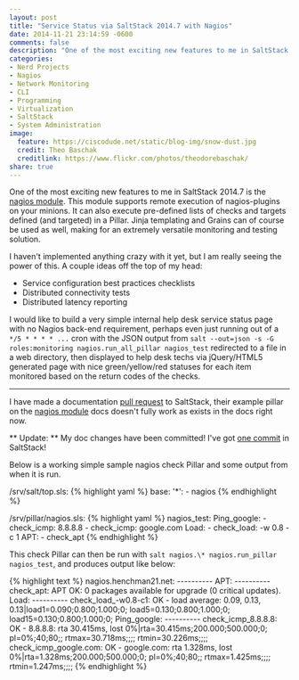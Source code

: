 ```yaml
---
layout: post
title: "Service Status via SaltStack 2014.7 with Nagios"
date: 2014-11-21 23:14:59 -0600
comments: false
description: "One of the most exciting new features to me in SaltStack 2014.7 is the nagios module. This module supports remote execution of nagios-plugins on your minions. It can also execute pre-defined lists of checks and targets defined (and targeted) in a Pillar."
categories: 
- Nerd Projects
- Nagios
- Network Monitoring
- CLI
- Programming
- Virtualization
- SaltStack
- System Administration
image:
  feature: https://ciscodude.net/static/blog-img/snow-dust.jpg
  credit: Theo Baschak
  creditlink: https://www.flickr.com/photos/theodorebaschak/
share: true
---
```

One of the most exciting new features to me in SaltStack 2014.7 is the [nagios module](http://docs.saltstack.com/en/latest/ref/modules/all/salt.modules.nagios.html). This module supports remote execution of nagios-plugins on your minions. It can also execute pre-defined lists of checks and targets defined (and targeted) in a Pillar. Jinja templating and Grains can of course be used as well, making for an extremely versatile monitoring and testing solution.

I haven't implemented anything crazy with it yet, but I am really seeing the power of this. A couple ideas off the top of my head:

* Service configuration best practices checklists
* Distributed connectivity tests
* Distributed latency reporting

I would like to build a very simple internal help desk service status page with no Nagios back-end requirement, perhaps even just running out of a `*/5 * * * * ...` cron with the JSON output from `salt --out=json -s -G roles:monitoring nagios.run_all_pillar nagios_test` redirected to a file in a web directory, then displayed to help desk techs via jQuery/HTML5 generated page with nice green/yellow/red statuses for each item monitored based on the return codes of the checks.

- - -

I have made a documentation [pull request](https://github.com/saltstack/salt/pull/18405) to SaltStack, their example pillar on the [nagios module](http://docs.saltstack.com/en/latest/ref/modules/all/salt.modules.nagios.html) docs doesn't fully work as exists in the docs right now.

** Update: ** My doc changes have been committed! I've got [one commit](https://github.com/saltstack/salt/commit/81fcbabdc647bca841a94fde265e9902b51e2d47) in SaltStack!

Below is a working simple sample nagios check Pillar and some output from when it is run.

/srv/salt/top.sls:
{% highlight yaml %}
base:
  '*':
    - nagios
{% endhighlight %}

/srv/pillar/nagios.sls:
{% highlight yaml %}
nagios_test:
  Ping_google:
    - check_icmp: 8.8.8.8
    - check_icmp: google.com
  Load:
    - check_load: -w 0.8 -c 1
  APT:
    - check_apt
{% endhighlight %}

This check Pillar can then be run with `salt nagios.\* nagios.run_pillar nagios_test`, and produces output like below:

{% highlight text %}
nagios.henchman21.net:
    ----------
    APT:
        ----------
        check_apt:
            APT OK: 0 packages available for upgrade (0 critical updates).
    Load:
        ----------
        check_load_-w0.8-c1:
            OK - load average: 0.09, 0.13, 0.13|load1=0.090;0.800;1.000;0; load5=0.130;0.800;1.000;0; load15=0.130;0.800;1.000;0;
    Ping_google:
        ----------
        check_icmp_8.8.8.8:
            OK - 8.8.8.8: rta 30.415ms, lost 0%|rta=30.415ms;200.000;500.000;0; pl=0%;40;80;; rtmax=30.718ms;;;; rtmin=30.226ms;;;;
        check_icmp_google.com:
            OK - google.com: rta 1.328ms, lost 0%|rta=1.328ms;200.000;500.000;0; pl=0%;40;80;; rtmax=1.425ms;;;; rtmin=1.247ms;;;;
{% endhighlight %}
